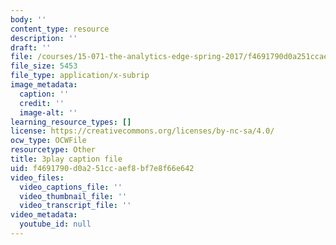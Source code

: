 ```yaml
---
body: ''
content_type: resource
description: ''
draft: ''
file: /courses/15-071-the-analytics-edge-spring-2017/f4691790d0a251ccaef8bf7e8f66e642_WTuwV-rWxUc.vtt
file_size: 5453
file_type: application/x-subrip
image_metadata:
  caption: ''
  credit: ''
  image-alt: ''
learning_resource_types: []
license: https://creativecommons.org/licenses/by-nc-sa/4.0/
ocw_type: OCWFile
resourcetype: Other
title: 3play caption file
uid: f4691790-d0a2-51cc-aef8-bf7e8f66e642
video_files:
  video_captions_file: ''
  video_thumbnail_file: ''
  video_transcript_file: ''
video_metadata:
  youtube_id: null
---
```

